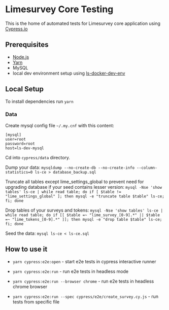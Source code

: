 # Limesurvey Core Testing 

This is the home of automated tests for Limesurvey core application using [Cypress.io](https://www.cypress.io/)

## Prerequisites

* [Node.js](https://nodejs.org/en)
* [Yarn](https://yarnpkg.com/)
* MySQL
* local dev environment setup using [ls-docker-dev-env](https://bitbucket.org/limesurvey/ls-docker-dev-env/src/master/)

## Local Setup

To install dependencies run ```yarn```

### Data

Create mysql config file ```~/.my.cnf``` with this content:
```
[mysql]
user=root
password=root
host=ls-dev-mysql
```

Cd into ```cypress/data``` directory.

Dump your data:
```mysqldump --no-create-db --no-create-info --column-statistics=0 ls-ce > database_backup.sql```

Truncate all tables except lime_settings_global to prevent need for upgrading database if your seed contains lesser version:
```mysql -Nse 'show tables' ls-ce | while read table; do if [ $table != "lime_settings_global" ]; then mysql -e "truncate table $table" ls-ce; fi; done```

Drop tables of your surveys and tokens:
```mysql -Nse 'show tables' ls-ce | while read table; do if [[ $table =~ "lime_survey_[0-9].*" || $table =~ "lime_tokens_[0-9].*" ]]; then mysql -e "drop table $table" ls-ce; fi; done```

Seed the data:
```mysql ls-ce < ls-ce.sql```


## How to use it

* ```yarn cypress:e2e:open``` - start e2e tests in cypress interactive runner
* ```yarn cypress:e2e:run``` - run e2e tests in headless mode

* ```yarn cypress:e2e:run --browser chrome``` - run e2e tests in headless chrome browser
* ```yarn cypress:e2e:run --spec cypress/e2e/create_survey.cy.js``` - run tests from specific file

